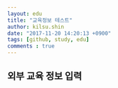 ```yaml
---
layout: edu
title: "교육정보 테스트"
author: kilsu.shin
date: "2017-11-20 14:20:13 +0900"
tags: [github, study, edu]
comments : true
---
```


## 외부 교육 정보 입력